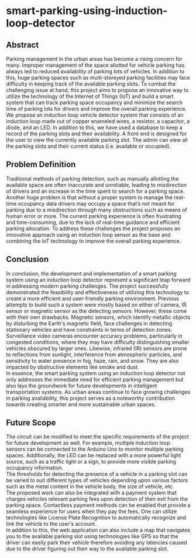 # smart-parking-using-induction-loop-detector

<h2>Abstract</h2>
Parking management in the urban areas has become a rising concern for many. Improper management of the space allotted for vehicle parking has always led to reduced availability of parking lots of vehicles. In addition to this, huge parking spaces such as multi-storeyed parking facilities may face difficulty in keeping track of the available parking slots. To combat the challenging issue at hand, this project aims to propose an innovative way to utilize the technology of the Internet of Things (IoT) and build a smart system that can track parking space occupancy and minimize the search time of parking lots for drivers and improve the overall parking experience. We propose an induction loop vehicle detector system that consists of an induction loop made out of copper enameled wires, a resistor, a capacitor, a diode, and an LED. In addition to this, we have used a database to keep a record of the parking slots and their availability. A front end is designed for the user to view the currently available parking slot. The admin can view all the parking slots and their current status (i.e. available or occupied).
<br>
<h2>Problem Definition</h2>
Traditional methods of parking detection, such as manually allotting the available space are often inaccurate and unreliable, leading to misdirection of drivers and an increase in the time spent to search for a parking space. Another huge problem is that without a proper system to manage the real-time occupancy data drivers may occupy a space that’s not meant for parking due to a misdirection through many obstructions such as means of human error or more. The current parking experience is often frustrating and time-consuming, due to the lack of real-time guidance and efficient parking allocation. To address these challenges the project proposes an innovative approach using an induction loop sensor as the base and combining the IoT technology to improve the overall parking experience.
<br>
<h2>Conclusion</h2>
In conclusion, the development and implementation of a smart parking system using an induction loop detector represent a significant leap forward in addressing modern parking challenges. The project successfully demonstrated the feasibility and effectiveness of utilizing this technology to create a more efficient and user-friendly parking environment. Previous attempts to build such a system were mostly based on either of camera, IR sensor or magnetic sensor as the detecting sensors. However, these come with their own drawbacks. Magnetic sensors, which identify metallic objects by disturbing the Earth's magnetic field, face challenges in detecting stationary vehicles and have constraints in terms of detection zones. Surveillance video cameras encounter accuracy problems, particularly in congested conditions, where they may have difficulty distinguishing smaller vehicles obscured by larger ones. Likewise, infrared (IR) sensors are prone to reflections from sunlight, interference from atmospheric particles, and sensitivity to water presence in fog, haze, rain, and snow. They are also impacted by obstructive elements like smoke and dust. <br>
In essence, the smart parking system using an induction loop detector not only addresses the immediate need for efficient parking management but also lays the groundwork for future developments in intelligent transportation systems. As urban areas continue to face growing challenges in parking availability, this project serves as a noteworthy contribution towards creating smarter and more sustainable urban spaces.
<br>
<h2>Future Scope</h2>
The circuit can be modified to meet the specific requirements of the project for future development as well. For example, multiple induction loop sensors can be connected to the Arduino Uno to monitor multiple parking spaces. Additionally, the LED can be replaced with a more powerful light source, such as a traffic light or a sign, to provide more visible parking occupancy information. <br>
The thresholds for detecting the presence of a vehicle in a parking slot can be varied to suit different types of vehicles depending upon various factors such as the metal content in the vehicle body, the size of vehicle, etc. <br>
The proposed work can also be integrated with a payment system that charges vehicles relevant parking fees upon detection of their exit from the parking space. Contactless payment methods can be enabled that provide a seamless experience for users when they pay the fees. One can utilize technologies like License Plate Recognition to automatically recognize and link the vehicle to the user's account. <br>
In addition to this, the web application can also include a map that navigates you to the available parking slot using technologies like GPS so that the driver can easily park their vehicle therefore avoiding any latencies caused due to the driver figuring out their way to the available parking slot.


